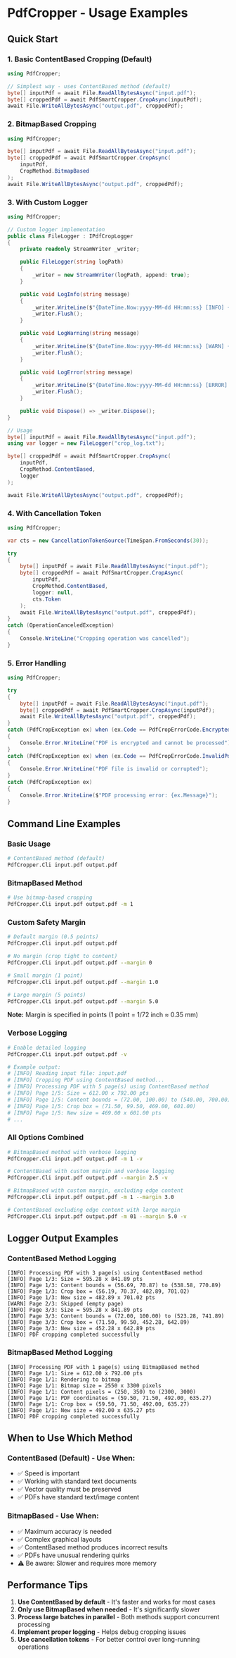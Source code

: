 # PdfCropper - Usage Examples

## Quick Start

### 1. Basic ContentBased Cropping (Default)

```csharp
using PdfCropper;

// Simplest way - uses ContentBased method (default)
byte[] inputPdf = await File.ReadAllBytesAsync("input.pdf");
byte[] croppedPdf = await PdfSmartCropper.CropAsync(inputPdf);
await File.WriteAllBytesAsync("output.pdf", croppedPdf);
```

### 2. BitmapBased Cropping

```csharp
using PdfCropper;

byte[] inputPdf = await File.ReadAllBytesAsync("input.pdf");
byte[] croppedPdf = await PdfSmartCropper.CropAsync(
    inputPdf, 
    CropMethod.BitmapBased
);
await File.WriteAllBytesAsync("output.pdf", croppedPdf);
```

### 3. With Custom Logger

```csharp
using PdfCropper;

// Custom logger implementation
public class FileLogger : IPdfCropLogger
{
    private readonly StreamWriter _writer;

    public FileLogger(string logPath)
    {
        _writer = new StreamWriter(logPath, append: true);
    }

    public void LogInfo(string message)
    {
        _writer.WriteLine($"{DateTime.Now:yyyy-MM-dd HH:mm:ss} [INFO] {message}");
        _writer.Flush();
    }

    public void LogWarning(string message)
    {
        _writer.WriteLine($"{DateTime.Now:yyyy-MM-dd HH:mm:ss} [WARN] {message}");
        _writer.Flush();
    }

    public void LogError(string message)
    {
        _writer.WriteLine($"{DateTime.Now:yyyy-MM-dd HH:mm:ss} [ERROR] {message}");
        _writer.Flush();
    }

    public void Dispose() => _writer.Dispose();
}

// Usage
byte[] inputPdf = await File.ReadAllBytesAsync("input.pdf");
using var logger = new FileLogger("crop_log.txt");

byte[] croppedPdf = await PdfSmartCropper.CropAsync(
    inputPdf, 
    CropMethod.ContentBased,
    logger
);

await File.WriteAllBytesAsync("output.pdf", croppedPdf);
```

### 4. With Cancellation Token

```csharp
using PdfCropper;

var cts = new CancellationTokenSource(TimeSpan.FromSeconds(30));

try
{
    byte[] inputPdf = await File.ReadAllBytesAsync("input.pdf");
    byte[] croppedPdf = await PdfSmartCropper.CropAsync(
        inputPdf, 
        CropMethod.ContentBased,
        logger: null,
        cts.Token
    );
    await File.WriteAllBytesAsync("output.pdf", croppedPdf);
}
catch (OperationCanceledException)
{
    Console.WriteLine("Cropping operation was cancelled");
}
```

### 5. Error Handling

```csharp
using PdfCropper;

try
{
    byte[] inputPdf = await File.ReadAllBytesAsync("input.pdf");
    byte[] croppedPdf = await PdfSmartCropper.CropAsync(inputPdf);
    await File.WriteAllBytesAsync("output.pdf", croppedPdf);
}
catch (PdfCropException ex) when (ex.Code == PdfCropErrorCode.EncryptedPdf)
{
    Console.Error.WriteLine("PDF is encrypted and cannot be processed");
}
catch (PdfCropException ex) when (ex.Code == PdfCropErrorCode.InvalidPdf)
{
    Console.Error.WriteLine("PDF file is invalid or corrupted");
}
catch (PdfCropException ex)
{
    Console.Error.WriteLine($"PDF processing error: {ex.Message}");
}
```

## Command Line Examples

### Basic Usage

```bash
# ContentBased method (default)
PdfCropper.Cli input.pdf output.pdf
```

### BitmapBased Method

```bash
# Use bitmap-based cropping
PdfCropper.Cli input.pdf output.pdf -m 1
```

### Custom Safety Margin

```bash
# Default margin (0.5 points)
PdfCropper.Cli input.pdf output.pdf

# No margin (crop tight to content)
PdfCropper.Cli input.pdf output.pdf --margin 0

# Small margin (1 point)
PdfCropper.Cli input.pdf output.pdf --margin 1.0

# Large margin (5 points)
PdfCropper.Cli input.pdf output.pdf --margin 5.0
```

**Note:** Margin is specified in points (1 point = 1/72 inch ≈ 0.35 mm)

### Verbose Logging

```bash
# Enable detailed logging
PdfCropper.Cli input.pdf output.pdf -v

# Example output:
# [INFO] Reading input file: input.pdf
# [INFO] Cropping PDF using ContentBased method...
# [INFO] Processing PDF with 5 page(s) using ContentBased method
# [INFO] Page 1/5: Size = 612.00 x 792.00 pts
# [INFO] Page 1/5: Content bounds = (72.00, 100.00) to (540.00, 700.00)
# [INFO] Page 1/5: Crop box = (71.50, 99.50, 469.00, 601.00)
# [INFO] Page 1/5: New size = 469.00 x 601.00 pts
# ...
```

### All Options Combined

```bash
# BitmapBased method with verbose logging
PdfCropper.Cli input.pdf output.pdf -m 1 -v

# ContentBased with custom margin and verbose logging
PdfCropper.Cli input.pdf output.pdf --margin 2.5 -v

# BitmapBased with custom margin, excluding edge content
PdfCropper.Cli input.pdf output.pdf -m 1 --margin 3.0

# ContentBased excluding edge content with large margin
PdfCropper.Cli input.pdf output.pdf -m 01 --margin 5.0 -v
```

## Logger Output Examples

### ContentBased Method Logging

```
[INFO] Processing PDF with 3 page(s) using ContentBased method
[INFO] Page 1/3: Size = 595.28 x 841.89 pts
[INFO] Page 1/3: Content bounds = (56.69, 70.87) to (538.58, 770.89)
[INFO] Page 1/3: Crop box = (56.19, 70.37, 482.89, 701.02)
[INFO] Page 1/3: New size = 482.89 x 701.02 pts
[WARN] Page 2/3: Skipped (empty page)
[INFO] Page 3/3: Size = 595.28 x 841.89 pts
[INFO] Page 3/3: Content bounds = (72.00, 100.00) to (523.28, 741.89)
[INFO] Page 3/3: Crop box = (71.50, 99.50, 452.28, 642.89)
[INFO] Page 3/3: New size = 452.28 x 642.89 pts
[INFO] PDF cropping completed successfully
```

### BitmapBased Method Logging

```
[INFO] Processing PDF with 1 page(s) using BitmapBased method
[INFO] Page 1/1: Size = 612.00 x 792.00 pts
[INFO] Page 1/1: Rendering to bitmap
[INFO] Page 1/1: Bitmap size = 2550 x 3300 pixels
[INFO] Page 1/1: Content pixels = (250, 350) to (2300, 3000)
[INFO] Page 1/1: PDF coordinates = (59.50, 71.50, 492.00, 635.27)
[INFO] Page 1/1: Crop box = (59.50, 71.50, 492.00, 635.27)
[INFO] Page 1/1: New size = 492.00 x 635.27 pts
[INFO] PDF cropping completed successfully
```

## When to Use Which Method

### ContentBased (Default) - Use When:
- ✅ Speed is important
- ✅ Working with standard text documents
- ✅ Vector quality must be preserved
- ✅ PDFs have standard text/image content

### BitmapBased - Use When:
- ✅ Maximum accuracy is needed
- ✅ Complex graphical layouts
- ✅ ContentBased method produces incorrect results
- ✅ PDFs have unusual rendering quirks
- ⚠️ Be aware: Slower and requires more memory

## Performance Tips

1. **Use ContentBased by default** - It's faster and works for most cases
2. **Only use BitmapBased when needed** - It's significantly slower
3. **Process large batches in parallel** - Both methods support concurrent processing
4. **Implement proper logging** - Helps debug cropping issues
5. **Use cancellation tokens** - For better control over long-running operations
